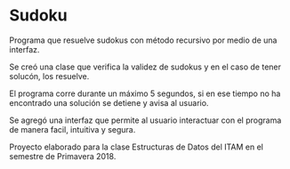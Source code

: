 # Sudoku
Programa que resuelve sudokus con método recursivo por medio de una interfaz. 


Se creó una clase que verifica la validez de sudokus y en el caso de tener solucón, los resuelve.

El programa corre durante un máximo 5 segundos, si en ese tiempo no ha encontrado una solución se detiene y avisa al usuario. 

Se agregó una interfaz que permite al usuario interactuar con el programa de manera facil, intuitiva y segura.

Proyecto elaborado para la clase Estructuras de Datos del ITAM en el semestre de Primavera 2018. 
